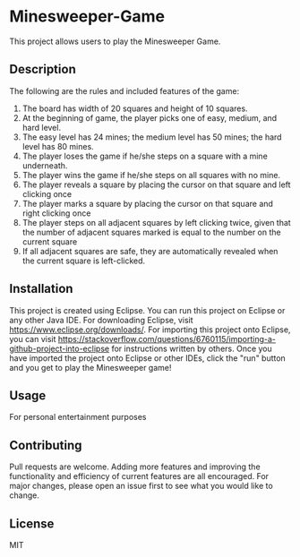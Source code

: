# Minesweeper-Game

This project allows users to play the Minesweeper Game. 

## Description
The following are the rules and included features of the game:
1. The board has width of 20 squares and height of 10 squares.
2. At the beginning of game, the player picks one of easy, medium, and hard level.
3. The easy level has 24 mines; the medium level has 50 mines; the hard level has 80 mines.
4. The player loses the game if he/she steps on a square with a mine underneath.
5. The player wins the game if he/she steps on all squares with no mine.
6. The player reveals a square by placing the cursor on that square and left clicking once
7. The player marks a square by placing the cursor on that square and right clicking once
8. The player steps on all adjacent squares by left clicking twice, given that the number of adjacent squares marked is equal to the number on the current square
9. If all adjacent squares are safe, they are automatically revealed when the current square is left-clicked.

## Installation

This project is created using Eclipse. You can run this project on Eclipse or any other Java IDE. For downloading Eclipse, visit https://www.eclipse.org/downloads/. For importing this project onto Eclipse, you can visit https://stackoverflow.com/questions/6760115/importing-a-github-project-into-eclipse for instructions written by others.
Once you have imported the project onto Eclipse or other IDEs, click the "run" button and you get to play the Minesweeper game!

## Usage

For personal entertainment purposes

## Contributing

Pull requests are welcome. Adding more features and improving the functionality and efficiency of current features are all encouraged. For major changes, please open an issue first to see what you would like to change.

## License

MIT
